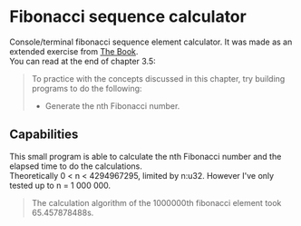 # Fibonacci sequence calculator

Console/terminal fibonacci sequence element calculator. It was made as an extended exercise from [The Book](https://doc.rust-lang.org/book/title-page.html).\
You can read at the end of chapter 3.5:
> To practice with the concepts discussed in this chapter, try building programs to do the following:
> - Generate the nth Fibonacci number.


## Capabilities
This small program is able to calculate the nth Fibonacci number and the elapsed time to do the calculations.\
Theoretically 0 < n < 4294967295, limited by n:u32. However I've only tested up to n = 1 000 000.
> The calculation algorithm of the 1000000th fibonacci element took 65.457878488s.

